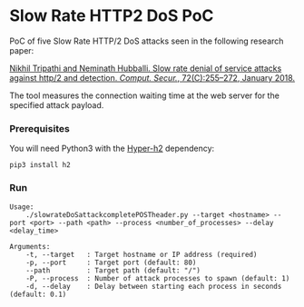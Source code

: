 # Slow Rate HTTP2 DoS PoC

PoC of five Slow Rate HTTP/2 DoS attacks seen in the following research paper:

[Nikhil Tripathi and Neminath Hubballi. Slow rate denial of service attacks against http/2 and detection. *Comput. Secur.*, 72(C):255–272, January 2018.](https://www.sciencedirect.com/science/article/pii/S0167404817301980)

The tool measures the connection waiting time at the web server for the specified attack payload.

### Prerequisites

You will need Python3 with the [Hyper-h2](https://python-hyper.org/h2/en/stable/index.html) dependency:

```
pip3 install h2
```

### Run

```
Usage:
    ./slowrateDoSattackcompletePOSTheader.py --target <hostname> --port <port> --path <path> --process <number_of_processes> --delay <delay_time>

Arguments:
    -t, --target   : Target hostname or IP address (required)
    -p, --port     : Target port (default: 80)
    --path         : Target path (default: "/")
    -P, --process  : Number of attack processes to spawn (default: 1)
    -d, --delay    : Delay between starting each process in seconds (default: 0.1)
```
